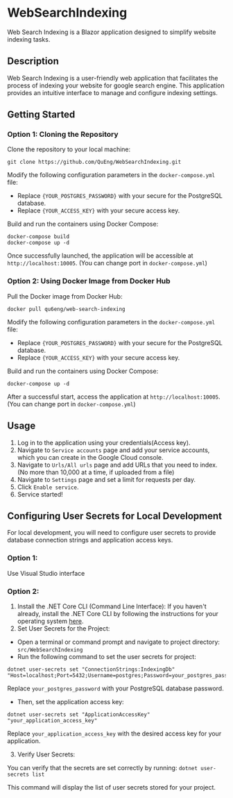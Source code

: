 # WebSearchIndexing
Web Search Indexing is a Blazor application designed to simplify website indexing tasks.

## Description
Web Search Indexing is a user-friendly web application that facilitates the process of indexing your website for google search engine. This application provides an intuitive interface to manage and configure indexing settings.

## Getting Started
### Option 1: Cloning the Repository
Clone the repository to your local machine:
```
git clone https://github.com/QuEng/WebSearchIndexing.git
```

Modify the following configuration parameters in the `docker-compose.yml` file:
* Replace `{YOUR_POSTGRES_PASSWORD}` with your secure for the PostgreSQL database.
* Replace `{YOUR_ACCESS_KEY}` with your secure access key.

Build and run the containers using Docker Compose:
```
docker-compose build
docker-compose up -d
```

Once successfully launched, the application will be accessible at `http://localhost:10005`. (You can change port in `docker-compose.yml`)

### Option 2: Using Docker Image from Docker Hub
Pull the Docker image from Docker Hub:
```
docker pull qu6eng/web-search-indexing
```

Modify the following configuration parameters in the `docker-compose.yml` file:
* Replace `{YOUR_POSTGRES_PASSWORD}` with your secure for the PostgreSQL database.
* Replace `{YOUR_ACCESS_KEY}` with your secure access key.

Build and run the containers using Docker Compose:
```
docker-compose up -d
```

After a successful start, access the application at `http://localhost:10005`. (You can change port in `docker-compose.yml`)


## Usage
1. Log in to the application using your credentials(Access key).
2. Navigate to `Service accounts` page and add your service accounts, which you can create in the Google Cloud console.
3. Navigate to `Urls/All urls` page and add URLs that you need to index. (No more than 10,000 at a time, if uploaded from a file)
4. Navigate to `Settings` page and set a limit for requests per day.
5. Click `Enable service`.
6. Service started!

## Configuring User Secrets for Local Development
For local development, you will need to configure user secrets to provide database connection strings and application access keys.

### Option 1:
Use Visual Studio interface

### Option 2:
1. Install the .NET Core CLI (Command Line Interface):
If you haven't already, install the .NET Core CLI by following the instructions for your operating system [here](https://dotnet.microsoft.com/en-us/download).
2. Set User Secrets for the Project:
* Open a terminal or command prompt and navigate to project directory: `src/WebSearchIndexing`
* Run the following command to set the user secrets for project:
```
dotnet user-secrets set "ConnectionStrings:IndexingDb" "Host=localhost;Port=5432;Username=postgres;Password=your_postgres_password;Database=IndexingDb"
```
Replace `your_postgres_password` with your PostgreSQL database password.
* Then, set the application access key:
```
dotnet user-secrets set "ApplicationAccessKey" "your_application_access_key"
```
Replace `your_application_access_key` with the desired access key for your application.

3. Verify User Secrets:

You can verify that the secrets are set correctly by running: `dotnet user-secrets list`

This command will display the list of user secrets stored for your project.
